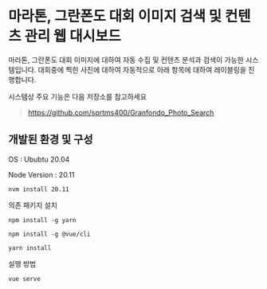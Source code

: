 # 마라톤, 그란폰도 대회 이미지 검색 및 컨텐츠 관리 웹 대시보드
마라톤, 그란폰도 대회 이미지에 대하여 자동 수집 및 컨텐츠 분석과 검색이 가능한 시스템입니다.
대회중에 찍힌 사진에 대하여 자동적으로 아래 항목에 대하여 레이블링을 진행합니다.

시스템상 주요 기능은 다음 저장소를 참고하세요
> https://github.com/sprtms400/Granfondo_Photo_Search

## 개발된 환경 및 구성

OS : Ububtu 20.04

Node Version : 20.11
```
nvm install 20.11
```
의존 패키지 설치
```
npm install -g yarn
```
```
npm install -g @vue/cli
```
```
yarn install
```
실행 방법
```
vue serve
```
